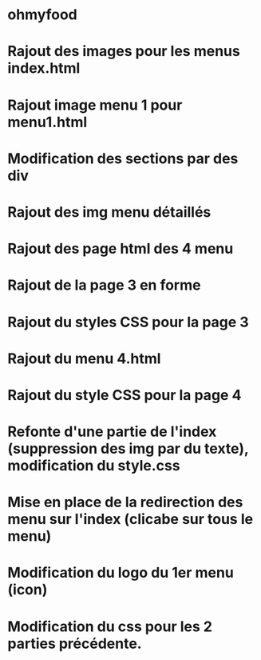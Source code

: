 # ohmyfood

# Rajout des images pour les menus index.html

# Rajout image menu 1 pour menu1.html

# Modification des sections par des div

# Rajout des img menu détaillés

# Rajout des page html des 4 menu

# Rajout de la page 3 en forme

# Rajout du styles CSS pour la page 3

# Rajout du menu 4.html

# Rajout du style CSS pour la page 4

# Refonte d'une partie de l'index (suppression des img par du texte), modification du style.css

# Mise en place de la redirection des menu sur l'index (clicabe sur tous le menu)

# Modification du logo du 1er menu (icon)

# Modification du css pour les 2 parties précédente.
